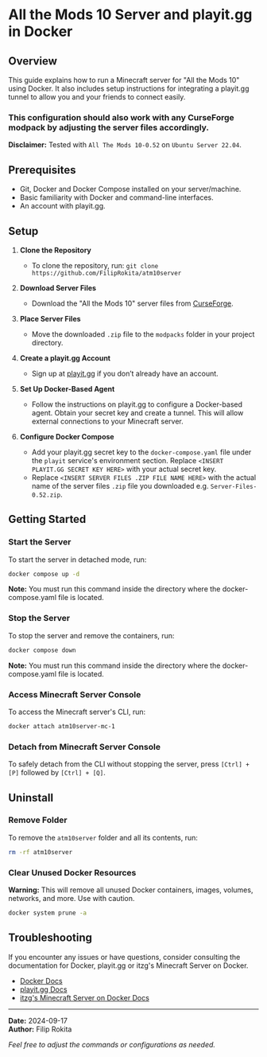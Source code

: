 # All the Mods 10 Server and playit.gg in Docker

## Overview
This guide explains how to run a Minecraft server for "All the Mods 10" using Docker. It also includes setup instructions for integrating a playit.gg tunnel to allow you and your friends to connect easily.

### This configuration should also work with any CurseForge modpack by adjusting the server files accordingly.

**Disclaimer:** Tested with `All The Mods 10-0.52` on `Ubuntu Server 22.04`.

## Prerequisites
- Git, Docker and Docker Compose installed on your server/machine.
- Basic familiarity with Docker and command-line interfaces.
- An account with playit.gg.

## Setup

1. **Clone the Repository**
   - To clone the repository, run: `git clone https://github.com/FilipRokita/atm10server`

2. **Download Server Files**
   - Download the "All the Mods 10" server files from [CurseForge](https://www.curseforge.com/minecraft/modpacks/all-the-mods-10).

3. **Place Server Files**
   - Move the downloaded `.zip` file to the `modpacks` folder in your project directory.

4. **Create a playit.gg Account**
   - Sign up at [playit.gg](https://playit.gg) if you don’t already have an account.

5. **Set Up Docker-Based Agent**
   - Follow the instructions on playit.gg to configure a Docker-based agent. Obtain your secret key and create a tunnel. This will allow external connections to your Minecraft server.

6. **Configure Docker Compose**
   - Add your playit.gg secret key to the `docker-compose.yaml` file under the `playit` service's environment section. Replace `<INSERT PLAYIT.GG SECRET KEY HERE>` with your actual secret key.
   - Replace `<INSERT SERVER FILES .ZIP FILE NAME HERE>` with the actual name of the server files `.zip` file you downloaded e.g. `Server-Files-0.52.zip`.

## Getting Started

### Start the Server
To start the server in detached mode, run:
```bash
docker compose up -d
```
**Note:** You must run this command inside the directory where the docker-compose.yaml file is located.

### Stop the Server
To stop the server and remove the containers, run:
```bash
docker compose down
```
**Note:** You must run this command inside the directory where the docker-compose.yaml file is located.

### Access Minecraft Server Console
To access the Minecraft server's CLI, run:
```bash
docker attach atm10server-mc-1
```

### Detach from Minecraft Server Console
To safely detach from the CLI without stopping the server, press `[Ctrl] + [P]` followed by `[Ctrl] + [Q]`.

## Uninstall

### Remove Folder
To remove the `atm10server` folder and all its contents, run:
```bash
rm -rf atm10server
```

### Clear Unused Docker Resources
**Warning:** This will remove all unused Docker containers, images, volumes, networks, and more. Use with caution.
```bash
docker system prune -a
```

## Troubleshooting
If you encounter any issues or have questions, consider consulting the documentation for Docker, playit.gg or itzg's Minecraft Server on Docker.
- [Docker Docs](https://docs.docker.com/)
- [playit.gg Docs](https://playit.gg/support/)
- [itzg's Minecraft Server on Docker Docs](https://docker-minecraft-server.readthedocs.io/)

---

**Date:** 2024-09-17  
**Author:** Filip Rokita

*Feel free to adjust the commands or configurations as needed.*
